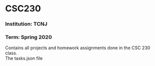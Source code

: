 <h1>CSC230</h1>

<h3>Institution: TCNJ</h3>
<h3>Term: Spring 2020</h3>

<p>
  Contains all projects and homework assignments done in the CSC 230 class.<br/>
  The tasks.json file 
</p>
